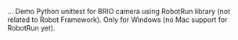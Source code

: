 ...
Demo Python unittest for BRIO camera using RobotRun library (not related to Robot Framework). 
Only for Windows (no Mac support for RobotRun yet).

